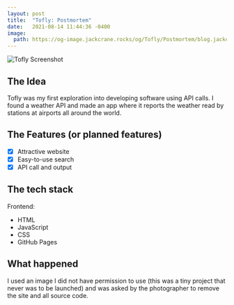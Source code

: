 ```yaml
---
layout: post
title:  "Tofly: Postmortem"
date:   2021-08-14 11:44:36 -0400
image:
  path: https://og-image.jackcrane.rocks/og/Tofly/Postmortem/blog.jackcrane.rocks/https/menlo/cheerfulorange/{{h}}ffffff/data.png
---
```


![Tofly Screenshot](https://gh.jackcrane.rocks/tf.png)

## The Idea

Tofly was my first exploration into developing software using API calls. I found a weather API and made an app where it reports the weather read by stations at airports all around the world.

## The Features (or planned features)

- [x] Attractive website
- [x] Easy-to-use search
- [x] API call and output

## The tech stack

Frontend:

- HTML
- JavaScript
- CSS
- GitHub Pages

## What happened

I used an image I did not have permission to use (this was a tiny project that never was to be launched) and was asked by the photographer to remove the site and all source code.

<script data-name="BMC-Widget" data-cfasync="false" src="https://cdnjs.buymeacoffee.com/1.0.0/widget.prod.min.js" data-id="jackcrane" data-description="Support me on Buy me a coffee!" data-message="Feeling generous?" data-color="#FFDD00" data-position="Right" data-x_margin="18" data-y_margin="18"></script>
